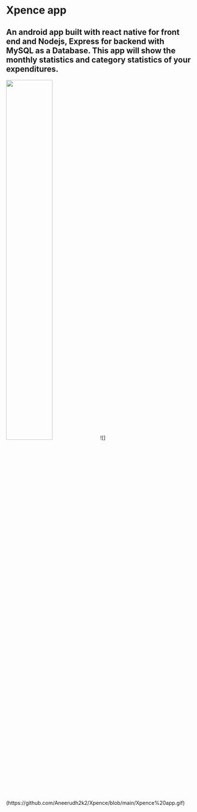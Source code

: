 # Xpence app

## An android app built with react native for front end and Nodejs, Express for backend with MySQL as a Database. This app will show the monthly statistics and category statistics of your expenditures.

<img src="Xpence app.gif" width="50%" height="50%">
![](https://github.com/Aneerudh2k2/Xpence/blob/main/Xpence%20app.gif)
